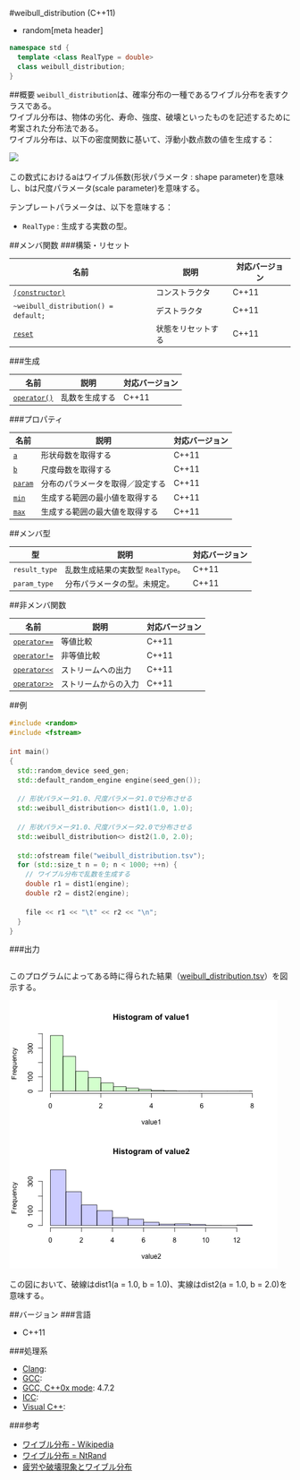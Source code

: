 #weibull_distribution (C++11)
* random[meta header]

```cpp
namespace std {
  template <class RealType = double>
  class weibull_distribution;
}
```

##概要
`weibull_distribution`は、確率分布の一種であるワイブル分布を表すクラスである。  
ワイブル分布は、物体の劣化、寿命、強度、破壊といったものを記述するために考案された分布法である。  
ワイブル分布は、以下の密度関数に基いて、浮動小数点数の値を生成する：


![](https://github.com/cpprefjp/image/raw/master/reference/random/weibull_distribution/weibull.png)


この数式におけるaはワイブル係数(形状パラメータ : shape parameter)を意味し、bは尺度パラメータ(scale parameter)を意味する。


テンプレートパラメータは、以下を意味する：

- `RealType` : 生成する実数の型。


##メンバ関数
###構築・リセット

| 名前 | 説明 | 対応バージョン |
|-------------------------------------------------------------------|--------------------|-------|
| [`(constructor)`](./weibull_distribution/op_constructor.md)       | コンストラクタ     | C++11 |
| `~weibull_distribution() = default;`                              | デストラクタ       | C++11 |
| [`reset`](./weibull_distribution/reset.md)                        | 状態をリセットする | C++11 |


###生成

| 名前 | 説明 | 対応バージョン |
|---------------------------------------------------|----------------|-------|
| [`operator()`](./weibull_distribution/op_call.md) | 乱数を生成する | C++11 |


###プロパティ

| 名前 | 説明 | 対応バージョン |
|--------------------------------------------|----------------------------------|-------|
| [`a`](./weibull_distribution/a.md)         | 形状母数を取得する   | C++11 |
| [`b`](./weibull_distribution/b.md)         | 尺度母数を取得する | C++11 |
| [`param`](./weibull_distribution/param.md) | 分布のパラメータを取得／設定する | C++11 |
| [`min`](./weibull_distribution/min.md)     | 生成する範囲の最小値を取得する   | C++11 |
| [`max`](./weibull_distribution/max.md)     | 生成する範囲の最大値を取得する   | C++11 |


##メンバ型

| 型 | 説明 | 対応バージョン |
|---------------|-------------------|-------|
| `result_type` | 乱数生成結果の実数型 `RealType`。 | C++11 |
| `param_type`  | 分布パラメータの型。未規定。 | C++11 |


##非メンバ関数

| 名前 | 説明 | 対応バージョン |
|--------------------------------------------------------|----------------------|-------|
| [`operator==`](./weibull_distribution/op_equal.md)     | 等値比較             | C++11 |
| [`operator!=`](./weibull_distribution/op_not_equal.md) | 非等値比較           | C++11 |
| [`operator<<`](./weibull_distribution/op_ostream.md)   | ストリームへの出力   | C++11 |
| [`operator>>`](./weibull_distribution/op_istream.md)   | ストリームからの入力 | C++11 |


##例
```cpp
#include <random>
#include <fstream>

int main()
{
  std::random_device seed_gen;
  std::default_random_engine engine(seed_gen());

  // 形状パラメータ1.0、尺度パラメータ1.0で分布させる
  std::weibull_distribution<> dist1(1.0, 1.0);

  // 形状パラメータ1.0、尺度パラメータ2.0で分布させる
  std::weibull_distribution<> dist2(1.0, 2.0);

  std::ofstream file("weibull_distribution.tsv");
  for (std::size_t n = 0; n < 1000; ++n) {
    // ワイブル分布で乱数を生成する
    double r1 = dist1(engine);
    double r2 = dist2(engine);

    file << r1 << "\t" << r2 << "\n";
  }
}
```

###出力
```
```

このプログラムによってある時に得られた結果（[weibull_distribution.tsv](https://github.com/cpprefjp/image/raw/master/reference/random/weibull_distribution/weibull_distribution.tsv)）を図示する。 

![](https://github.com/cpprefjp/image/raw/master/reference/random/weibull_distribution/weibull_distribution.png)

この図において、破線はdist1(a = 1.0, b = 1.0)、実線はdist2(a = 1.0, b = 2.0)を意味する。


##バージョン
###言語
- C++11

###処理系
- [Clang](/implementation.md#clang): 
- [GCC](/implementation.md#gcc): 
- [GCC, C++0x mode](/implementation.md#gcc): 4.7.2
- [ICC](/implementation.md#icc): 
- [Visual C++](/implementation.md#visual_cpp): 

###参考
- [ワイブル分布 - Wikipedia](http://ja.wikipedia.org/wiki/ワイブル分布)
- [ワイブル分布 = NtRand](http://www.ntrand.com/jp/weibull-distribution/)
- [疲労や破壊現象とワイブル分布](http://www.mogami-wire.co.jp/notes/weibull.html)

